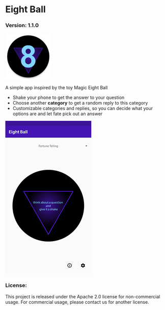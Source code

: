 # Eight Ball
### Version: 1.1.0
![](./doc/logo.png)

A simple app inspired by the toy Magic Eight Ball
- Shake your phone to get the answer to your question
- Choose another **category** to get a random reply to this category
- Customizable categories and replies, so you can decide what your options are and let fate pick out an answer

![](./doc/pre.jpg)

### License:
This project is released under the Apache 2.0 license for non-commercial usage. For commercial usage, please contact us for another license.
